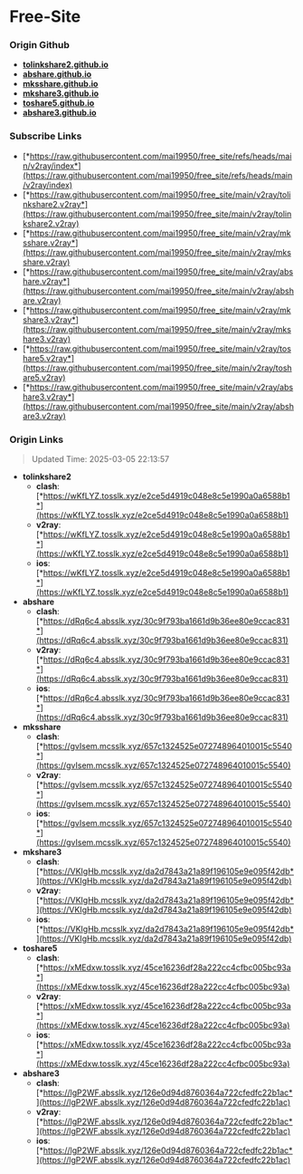# Free-Site

### Origin Github

- [**tolinkshare2.github.io**](https://github.com/tolinkshare2/tolinkshare2.github.io)
- [**abshare.github.io**](https://github.com/abshare/abshare.github.io)
- [**mksshare.github.io**](https://github.com/mksshare/mksshare.github.io)
- [**mkshare3.github.io**](https://github.com/mkshare3/mkshare3.github.io)
- [**toshare5.github.io**](https://github.com/toshare5/toshare5.github.io)
- [**abshare3.github.io**](https://github.com/abshare3/abshare3.github.io)

### Subscribe Links

- [*https://raw.githubusercontent.com/mai19950/free_site/refs/heads/main/v2ray/index*](https://raw.githubusercontent.com/mai19950/free_site/refs/heads/main/v2ray/index)
- [*https://raw.githubusercontent.com/mai19950/free_site/main/v2ray/tolinkshare2.v2ray*](https://raw.githubusercontent.com/mai19950/free_site/main/v2ray/tolinkshare2.v2ray)
- [*https://raw.githubusercontent.com/mai19950/free_site/main/v2ray/mksshare.v2ray*](https://raw.githubusercontent.com/mai19950/free_site/main/v2ray/mksshare.v2ray)
- [*https://raw.githubusercontent.com/mai19950/free_site/main/v2ray/abshare.v2ray*](https://raw.githubusercontent.com/mai19950/free_site/main/v2ray/abshare.v2ray)
- [*https://raw.githubusercontent.com/mai19950/free_site/main/v2ray/mkshare3.v2ray*](https://raw.githubusercontent.com/mai19950/free_site/main/v2ray/mkshare3.v2ray)
- [*https://raw.githubusercontent.com/mai19950/free_site/main/v2ray/toshare5.v2ray*](https://raw.githubusercontent.com/mai19950/free_site/main/v2ray/toshare5.v2ray)
- [*https://raw.githubusercontent.com/mai19950/free_site/main/v2ray/abshare3.v2ray*](https://raw.githubusercontent.com/mai19950/free_site/main/v2ray/abshare3.v2ray)

### Origin Links

> Updated Time: 2025-03-05 22:13:57

- **tolinkshare2**
  - **clash**: [*https://wKfLYZ.tosslk.xyz/e2ce5d4919c048e8c5e1990a0a6588b1*](https://wKfLYZ.tosslk.xyz/e2ce5d4919c048e8c5e1990a0a6588b1)
  - **v2ray**: [*https://wKfLYZ.tosslk.xyz/e2ce5d4919c048e8c5e1990a0a6588b1*](https://wKfLYZ.tosslk.xyz/e2ce5d4919c048e8c5e1990a0a6588b1)
  - **ios**: [*https://wKfLYZ.tosslk.xyz/e2ce5d4919c048e8c5e1990a0a6588b1*](https://wKfLYZ.tosslk.xyz/e2ce5d4919c048e8c5e1990a0a6588b1)
- **abshare**
  - **clash**: [*https://dRq6c4.absslk.xyz/30c9f793ba1661d9b36ee80e9ccac831*](https://dRq6c4.absslk.xyz/30c9f793ba1661d9b36ee80e9ccac831)
  - **v2ray**: [*https://dRq6c4.absslk.xyz/30c9f793ba1661d9b36ee80e9ccac831*](https://dRq6c4.absslk.xyz/30c9f793ba1661d9b36ee80e9ccac831)
  - **ios**: [*https://dRq6c4.absslk.xyz/30c9f793ba1661d9b36ee80e9ccac831*](https://dRq6c4.absslk.xyz/30c9f793ba1661d9b36ee80e9ccac831)
- **mksshare**
  - **clash**: [*https://gvIsem.mcsslk.xyz/657c1324525e072748964010015c5540*](https://gvIsem.mcsslk.xyz/657c1324525e072748964010015c5540)
  - **v2ray**: [*https://gvIsem.mcsslk.xyz/657c1324525e072748964010015c5540*](https://gvIsem.mcsslk.xyz/657c1324525e072748964010015c5540)
  - **ios**: [*https://gvIsem.mcsslk.xyz/657c1324525e072748964010015c5540*](https://gvIsem.mcsslk.xyz/657c1324525e072748964010015c5540)
- **mkshare3**
  - **clash**: [*https://VKIgHb.mcsslk.xyz/da2d7843a21a89f196105e9e095f42db*](https://VKIgHb.mcsslk.xyz/da2d7843a21a89f196105e9e095f42db)
  - **v2ray**: [*https://VKIgHb.mcsslk.xyz/da2d7843a21a89f196105e9e095f42db*](https://VKIgHb.mcsslk.xyz/da2d7843a21a89f196105e9e095f42db)
  - **ios**: [*https://VKIgHb.mcsslk.xyz/da2d7843a21a89f196105e9e095f42db*](https://VKIgHb.mcsslk.xyz/da2d7843a21a89f196105e9e095f42db)
- **toshare5**
  - **clash**: [*https://xMEdxw.tosslk.xyz/45ce16236df28a222cc4cfbc005bc93a*](https://xMEdxw.tosslk.xyz/45ce16236df28a222cc4cfbc005bc93a)
  - **v2ray**: [*https://xMEdxw.tosslk.xyz/45ce16236df28a222cc4cfbc005bc93a*](https://xMEdxw.tosslk.xyz/45ce16236df28a222cc4cfbc005bc93a)
  - **ios**: [*https://xMEdxw.tosslk.xyz/45ce16236df28a222cc4cfbc005bc93a*](https://xMEdxw.tosslk.xyz/45ce16236df28a222cc4cfbc005bc93a)
- **abshare3**
  - **clash**: [*https://lgP2WF.absslk.xyz/126e0d94d8760364a722cfedfc22b1ac*](https://lgP2WF.absslk.xyz/126e0d94d8760364a722cfedfc22b1ac)
  - **v2ray**: [*https://lgP2WF.absslk.xyz/126e0d94d8760364a722cfedfc22b1ac*](https://lgP2WF.absslk.xyz/126e0d94d8760364a722cfedfc22b1ac)
  - **ios**: [*https://lgP2WF.absslk.xyz/126e0d94d8760364a722cfedfc22b1ac*](https://lgP2WF.absslk.xyz/126e0d94d8760364a722cfedfc22b1ac)
